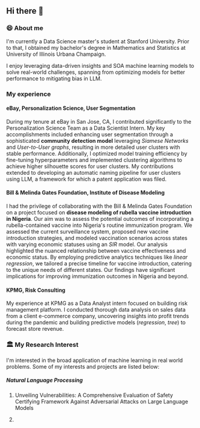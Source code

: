## Hi there 👋

<!--
**weianyin/weianyin** is a ✨ _special_ ✨ repository because its `README.md` (this file) appears on your GitHub profile.

Here are some ideas to get you started:

- 🔭 I’m currently working on ...
- 🌱 I’m currently learning ...
- 👯 I’m looking to collaborate on ...
- 🤔 I’m looking for help with ...
- 💬 Ask me about ...
- 📫 How to reach me: ...
- 😄 Pronouns: ...
- ⚡ Fun fact: ...
-->
### :smile: About me
I'm currently a Data Science master's student at Stanford University. Prior to that, I obtained my bachelor's degree in Mathematics and Statistics at University of Illinois Urbana Champaign.

I enjoy leveraging data-driven insights and SOA machine learning models to solve real-world challenges, spanning from optimizing models for better performance to mitigating bias in LLM.

### My experience
#### eBay, Personalization Science, User Segmentation
During my tenure at eBay in San Jose, CA, I contributed significantly to the Personalization Science Team as a Data Scientist Intern. My key accomplishments included enhancing user segmentation through a sophisticated __community detection model__ leveraging _Siamese Networks_ and _User-to-User graphs_, resulting in more detailed user clusters with stable performance. Additionally, I optimized model training efficiency by fine-tuning hyperparameters and implemented clustering algorithms to achieve higher silhouette scores for user clusters. My contributions extended to developing an automatic naming pipeline for user clusters using LLM, a framework for which a patent application was filed.

#### Bill & Melinda Gates Foundation, Institute of Disease Modeling
I had the privilege of collaborating with the Bill & Melinda Gates Foundation on a project focused on __disease modeling of rubella vaccine introduction in Nigeria__. Our aim was to assess the potential outcomes of incorporating a rubella-contained vaccine into Nigeria's routine immunization program. We assessed the current surveillance system, proposed new vaccine introduction strategies, and modeled vaccination scenarios across states with varying economic statuses using an _SIR_ model. Our analysis highlighted the nuanced relationship between vaccine effectiveness and economic status. By employing predictive analytics techniques like _linear regression_, we tailored a precise timeline for vaccine introduction, catering to the unique needs of different states. Our findings have significant implications for improving immunization outcomes in Nigeria and beyond.


#### KPMG, Risk Consulting
My experience at KPMG as a Data Analyst intern focused on building risk management platform. I conducted thorough data analysis on sales data from a client e-commerce company, uncovering insights into profit trends during the pandemic and building predictive models (_regression_, _tree_) to forecast store revenue.

### :classical_building:	My Research Interest
I'm interested in the broad application of machine learning in real world problems. Some of my interests and projects are listed below:

##### Natural Language Processing
1. Unveiling Vulnerabilities: A Comprehensive Evaluation of Safety Certifying Framework Against Adversarial Attacks on Large Language Models


   

3. 

